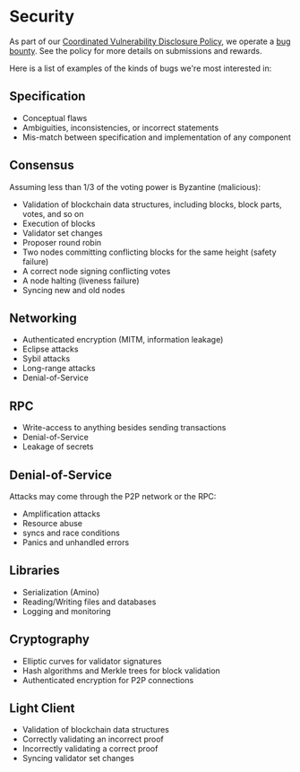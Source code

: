 # Security

As part of our [Coordinated Vulnerability Disclosure
Policy](https://tendermint.com/security), we operate a [bug
bounty](https://hackerone.com/tendermint).
See the policy for more details on submissions and rewards.

Here is a list of examples of the kinds of bugs we're most interested in:

## Specification

- Conceptual flaws
- Ambiguities, inconsistencies, or incorrect statements
- Mis-match between specification and implementation of any component

## Consensus

Assuming less than 1/3 of the voting power is Byzantine (malicious):

- Validation of blockchain data structures, including blocks, block parts,
  votes, and so on
- Execution of blocks
- Validator set changes
- Proposer round robin
- Two nodes committing conflicting blocks for the same height (safety failure)
- A correct node signing conflicting votes
- A node halting (liveness failure)
- Syncing new and old nodes

## Networking

- Authenticated encryption (MITM, information leakage)
- Eclipse attacks
- Sybil attacks
- Long-range attacks
- Denial-of-Service

## RPC

- Write-access to anything besides sending transactions
- Denial-of-Service
- Leakage of secrets

## Denial-of-Service

Attacks may come through the P2P network or the RPC:

- Amplification attacks
- Resource abuse
- syncs and race conditions
- Panics and unhandled errors

## Libraries

- Serialization (Amino)
- Reading/Writing files and databases
- Logging and monitoring

## Cryptography

- Elliptic curves for validator signatures
- Hash algorithms and Merkle trees for block validation
- Authenticated encryption for P2P connections

## Light Client

- Validation of blockchain data structures
- Correctly validating an incorrect proof
- Incorrectly validating a correct proof
- Syncing validator set changes


